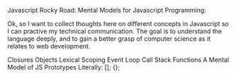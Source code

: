 Javascript Rocky Road: Mental Models for Javascript Programming:

Ok, so I want to collect thoughts here on different concepts in Javascript so I can practive my technical communication. The goal is to understand the language deeply, and to gain a better grasp of computer science as it relates to web development.

Closures
Objects
Lexical Scoping
Event Loop
Call Stack
Functions
A Mental Model of JS
Prototypes
Literally: []; {};